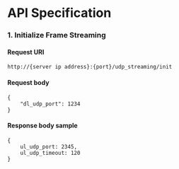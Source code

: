 # API Specification

### 1. Initialize Frame Streaming
#### Request URI
```
http://{server ip address}:{port}/udp_streaming/init
```

#### Request body
```
{
    "dl_udp_port": 1234
}
```

#### Response body sample
```
{
    ul_udp_port: 2345,
    ul_udp_timeout: 120
}
```

